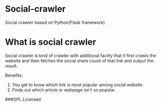 Social-crawler
==============

Social crawler based on Python(Flask framework)


What is social crawler
=======================

Social crawler is kind of crawler with additional facilty that it first crawls the website and then fetches the social share count of that link and output the result.

Benefits:

1. You get to know which link is most popular among social website.
2. Finds out which article or webpage isn't so popular.



###GPL Licensed
